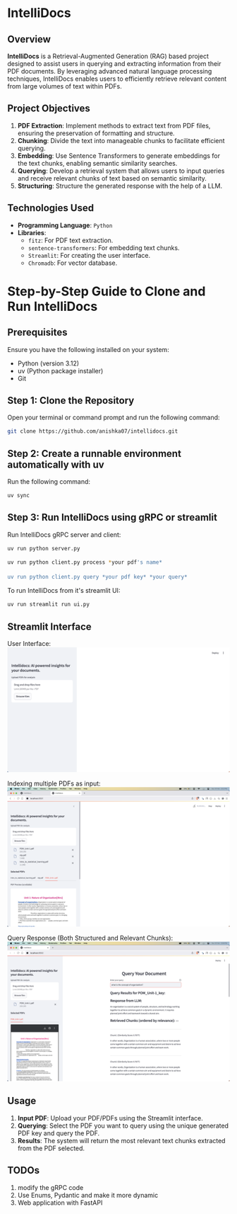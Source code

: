 # IntelliDocs

## Overview

**IntelliDocs** is a Retrieval-Augmented Generation (RAG) based project designed to assist users in querying and extracting information from their PDF documents. By leveraging advanced natural language processing techniques, IntelliDocs enables users to efficiently retrieve relevant content from large volumes of text within PDFs.

## Project Objectives

1. **PDF Extraction**: Implement methods to extract text from PDF files, ensuring the preservation of formatting and structure.
2. **Chunking**: Divide the text into manageable chunks to facilitate efficient querying.
3. **Embedding**: Use Sentence Transformers to generate embeddings for the text chunks, enabling semantic similarity searches.
4. **Querying**: Develop a retrieval system that allows users to input queries and receive relevant chunks of text based on semantic similarity.
5. **Structuring**: Structure the generated response with the help of a LLM.

## Technologies Used

- **Programming Language**: `Python`
- **Libraries**:
  - `fitz`: For PDF text extraction.
  - `sentence-transformers`: For embedding text chunks.
  - `Streamlit`: For creating the user interface.
  - `Chromadb`: For vector database.

# Step-by-Step Guide to Clone and Run IntelliDocs

## Prerequisites

Ensure you have the following installed on your system:
- Python (version 3.12)
- uv (Python package installer)
- Git

## Step 1: Clone the Repository

Open your terminal or command prompt and run the following command:

```bash
git clone https://github.com/anishka07/intellidocs.git
```

## Step 2: Create a runnable environment automatically with uv

Run the following command:

```bash
uv sync 
```

## Step 3: Run IntelliDocs using gRPC or streamlit

Run IntelliDocs gRPC server and client:

```bash
uv run python server.py 
```

```bash
uv run python client.py process *your pdf's name*

uv run python client.py query *your pdf key* *your query*
```

To run IntelliDocs from it's streamlit UI:

```bash
uv run streamlit run ui.py
```

## Streamlit Interface
User Interface:
![User Interface](resources/user_interface.png)

Indexing multiple PDFs as input:
![Indexing multiple PDFs as input](resources/index.png)

Query Response (Both Structured and Relevant Chunks):
![Query Response (Both structured and relevant chunks)](resources/query_res.png)
## Usage

1. **Input PDF**: Upload your PDF/PDFs using the Streamlit interface.
2. **Querying**: Select the PDF you want to query using the unique generated PDF key and query the PDF.
3. **Results**: The system will return the most relevant text chunks extracted from the PDF selected.

## TODOs

1. modify the gRPC code 
2. Use Enums, Pydantic and make it more dynamic
3. Web application with FastAPI